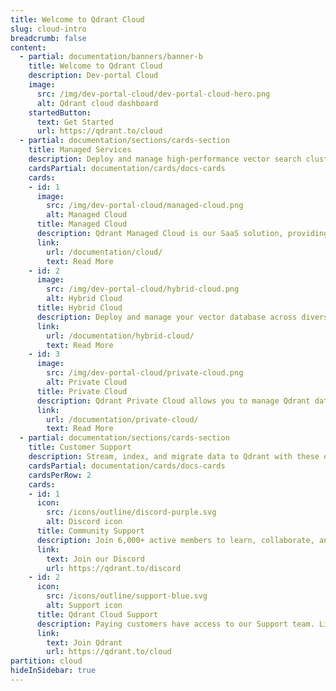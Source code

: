 ```yaml
---
title: Welcome to Qdrant Cloud
slug: cloud-intro
breadcrumb: false
content:
  - partial: documentation/banners/banner-b
    title: Welcome to Qdrant Cloud
    description: Dev-portal Cloud
    image:
      src: /img/dev-portal-cloud/dev-portal-cloud-hero.png
      alt: Qdrant cloud dashboard
    startedButton:
      text: Get Started
      url: https://qdrant.to/cloud
  - partial: documentation/sections/cards-section
    title: Managed Services
    description: Deploy and manage high-performance vector search clusters across cloud environments. Easily scale with fully managed cloud solutions, integrate seamlessly across hybrid setups, or maintain complete control with private cloud deployments in Kubernetes.
    cardsPartial: documentation/cards/docs-cards
    cards:
    - id: 1
      image:
        src: /img/dev-portal-cloud/managed-cloud.png
        alt: Managed Cloud
      title: Managed Cloud
      description: Qdrant Managed Cloud is our SaaS solution, providing managed Qdrant database clusters on the cloud.
      link:
        url: /documentation/cloud/
        text: Read More
    - id: 2
      image:
        src: /img/dev-portal-cloud/hybrid-cloud.png
        alt: Hybrid Cloud
      title: Hybrid Cloud
      description: Deploy and manage your vector database across diverse environments, ensuring performance, security, and cost efficiency.
      link:
        url: /documentation/hybrid-cloud/
        text: Read More
    - id: 3
      image:
        src: /img/dev-portal-cloud/private-cloud.png
        alt: Private Cloud
      title: Private Cloud
      description: Qdrant Private Cloud allows you to manage Qdrant database clusters in any Kubernetes cluster on any infrastructure.
      link:
        url: /documentation/private-cloud/
        text: Read More
  - partial: documentation/sections/cards-section
    title: Customer Support
    description: Stream, index, and migrate data to Qdrant with these essential tools and strategies.
    cardsPartial: documentation/cards/docs-cards
    cardsPerRow: 2
    cards:
    - id: 1
      icon:
        src: /icons/outline/discord-purple.svg
        alt: Discord icon
      title: Community Support
      description: Join 6,000+ active members to learn, collaborate, and participate in Qdrant’s latest activities.
      link:
        text: Join our Discord
        url: https://qdrant.to/discord
    - id: 2
      icon:
        src: /icons/outline/support-blue.svg
        alt: Support icon
      title: Qdrant Cloud Support
      description: Paying customers have access to our Support team. Links to the support portal are available in the Qdrant Cloud Console.
      link:
        text: Join Qdrant
        url: https://qdrant.to/cloud
partition: cloud
hideInSidebar: true
---
```

